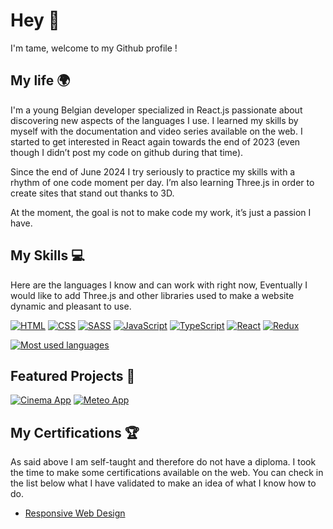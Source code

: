 # Hey 👋

I'm tame, welcome to my Github profile !

## My life 🌍

I'm a young Belgian developer specialized in React.js passionate about discovering new aspects of the languages I use. I learned my skills by myself with the documentation and video series available on the web. I started to get interested in React again towards the end of 2023 (even though I didn’t post my code on github during that time).

Since the end of June 2024 I try seriously to practice my skills with a rhythm of one code moment per day. I’m also learning Three.js in order to create sites that stand out thanks to 3D.

At the moment, the goal is not to make code my work, it’s just a passion I have.

## My Skills 💻

Here are the languages I know and can work with right now, Eventually I would like to add Three.js and other libraries used to make a website dynamic and pleasant to use.

[![HTML](https://img.shields.io/badge/HTML5-E34F26?style=for-the-badge&logo=html5&logoColor=white)](https://github.com/tame84)
[![CSS](https://img.shields.io/badge/CSS3-1572B6?style=for-the-badge&logo=css3&logoColor=white)](https://github.com/tame84)
[![SASS](https://img.shields.io/badge/Sass-CC6699?style=for-the-badge&logo=sass&logoColor=white)](https://github.com/tame84)
[![JavaScript](https://img.shields.io/badge/JavaScript-F7DF1E?style=for-the-badge&logo=javascript&logoColor=black)](https://github.com/tame84)
[![TypeScript](https://img.shields.io/badge/TypeScript-007ACC?style=for-the-badge&logo=typescript&logoColor=white)](https://github.com/tame84)
[![React](https://img.shields.io/badge/React-20232A?style=for-the-badge&logo=react&logoColor=61DAFB)](https://github.com/tame84)
[![Redux](https://img.shields.io/badge/Redux-764ABC?style=for-the-badge&logo=redux&logoColor=white)](https://github.com/tame84)

[![Most used languages](https://github-readme-stats.vercel.app/api/top-langs/?username=tame84&theme=tokyonight&layout=donut)](https://github.com/tame84)

## Featured Projects 🚀

[![Cinema App](https://github-readme-stats.vercel.app/api/pin/?username=tame84&repo=cinema-app&theme=tokyonight)](https://github.com/tame84/cinema-app)
[![Meteo App](https://github-readme-stats.vercel.app/api/pin/?username=tame84&repo=meteo-app&theme=tokyonight)](https://github.com/tame84/meteo-app)

## My Certifications 🏆

As said above I am self-taught and therefore do not have a diploma. I took the time to make some certifications available on the web. You can check in the list below what I have validated to make an idea of what I know how to do.

- [Responsive Web Design](https://www.freecodecamp.org/certification/tame84/responsive-web-design)

<!---
tame84/tame84 is a ✨ special ✨ repository because its `README.md` (this file) appears on your GitHub profile.
You can click the Preview link to take a look at your changes.
--->
